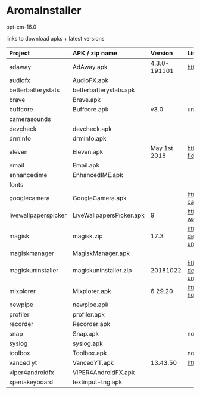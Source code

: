 # AromaInstaller

opt-cm-16.0


links to download apks + latest versions


| Project                 | APK / zip name              | Version               | Link
| :---------------------- | :-------------------------- | :-------------------- | :------------------------------------------------------------------------------------------------ |
| adaway                  | AdAway.apk                  | 4.3.0-191101          | https://androidfilehost.com/?w=files&flid=249276                                                  |
| audiofx                 | AudioFX.apk                 |                       |                                                                                                   |
| betterbatterystats      | betterbatterystats.apk      |
| brave                   | Brave.apk                   |
| buffcore                | Buffcore.apk                | v3.0                  | urm                                                                                               |
| camerasounds            |                             |
| devcheck                | devcheck.apk                |
| drminfo                 | drminfo.apk                 |
| eleven                  | Eleven.apk                  | May 1st 2018          | https://androidfilehost.com/?fid=818070582850511218                                               |
| email                   | Email.apk                   |
| enhancedime             | EnhancedIME.apk             |
| fonts                   |                             |
| googlecamera            | GoogleCamera.apk            |                       | https://www.celsoazevedo.com/files/android/google-camera/                                         |
| livewallpaperspicker    | LiveWallpapersPicker.apk    | 9                     | https://www.apkmirror.com/apk/google-inc/live-wallpaper-picker/                                   |
| magisk                  | magisk.zip                  | 17.3                  | https://forum.xda-developers.com/apps/magisk/official-magisk-v7-universal-systemless-t3473445     |
| magiskmanager           | MagiskManager.apk           |
| magiskuninstaller       | magiskuninstaller.zip       | 20181022              | https://forum.xda-developers.com/apps/magisk/official-magisk-v7-universal-systemless-t3473445     |
| mixplorer               | Mixplorer.apk               | 6.29.20               | https://www.apkmirror.com/apk/pishrodevs/mixplorer-hootanparsa/                                   |
| newpipe                 | newpipe.apk                 |
| profiler                | profiler.apk                |
| recorder                | Recorder.apk                |
| snap                    | Snap.apk                    |                       | not sure?                                                                                         |
| syslog                  | syslog.apk                  |
| toolbox                 | Toolbox.apk                 |                       | not sure?                                                                                         |
| vanced  yt              | VancedYT.apk                | 13.43.50              | https://vanced.app/APKs?type=ROOT                                                                 |
| viper4androidfx         | ViPER4AndroidFX.apk         |
| xperiakeyboard          | textinput-tng.apk           |

